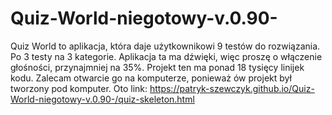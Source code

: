 # Quiz-World-niegotowy-v.0.90-
Quiz World to aplikacja, która daje użytkownikowi 9 testów do rozwiązania. Po 3 testy na 3 kategorie. Aplikacja ta ma dźwięki, więc proszę o włączenie głośności, przynajmniej na 35%. Projekt ten ma ponad 18 tysięcy linijek kodu. Zalecam otwarcie go na komputerze, ponieważ ów projekt był tworzony pod komputer. Oto link: https://patryk-szewczyk.github.io/Quiz-World-niegotowy-v.0.90-/quiz-skeleton.html
